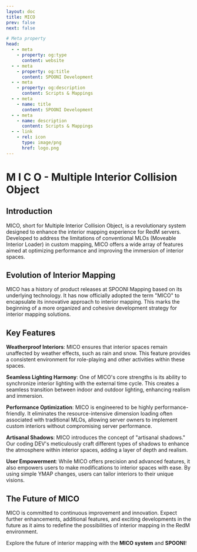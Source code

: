 ```yaml
---
layout: doc
title: MICO
prev: false
next: false

# Meta property
head:
  - - meta
    - property: og:type
      content: website
  - - meta
    - property: og:title
      content: SPOONI Development
  - - meta
    - property: og:description
      content: Scripts & Mappings
  - - meta
    - name: title
      content: SPOONI Development
  - - meta
    - name: description
      content: Scripts & Mappings
  - - link
    - rel: icon
      type: image/png
      href: logo.png
---
```


# M  I  C  O - Multiple Interior Collision Object

## Introduction

MICO, short for Multiple Interior Collision Object, is a revolutionary system designed to enhance the interior mapping experience for RedM servers. Developed to address the limitations of conventional MLOs (Moveable Interior Loader) in custom mapping, MICO offers a wide array of features aimed at optimizing performance and improving the immersion of interior spaces.

## Evolution of Interior Mapping

MICO has a history of product releases at SPOONI Mapping based on its underlying technology. It has now officially adopted the term "MICO" to encapsulate its innovative approach to interior mapping. This marks the beginning of a more organized and cohesive development strategy for interior mapping solutions.

## Key Features

**Weatherproof Interiors**: MICO ensures that interior spaces remain unaffected by weather effects, such as rain and snow. This feature provides a consistent environment for role-playing and other activities within these spaces.

**Seamless Lighting Harmony**: One of MICO's core strengths is its ability to synchronize interior lighting with the external time cycle. This creates a seamless transition between indoor and outdoor lighting, enhancing realism and immersion.

**Performance Optimization**: MICO is engineered to be highly performance-friendly. It eliminates the resource-intensive dimension loading often associated with traditional MLOs, allowing server owners to implement custom interiors without compromising server performance.

**Artisanal Shadows**: MICO introduces the concept of "artisanal shadows." Our coding DEV's meticulously craft different types of shadows to enhance the atmosphere within interior spaces, adding a layer of depth and realism.

**User Empowerment**: While MICO offers precision and advanced features, it also empowers users to make modifications to interior spaces with ease. By using simple YMAP changes, users can tailor interiors to their unique visions.

## The Future of MICO

MICO is committed to continuous improvement and innovation. Expect further enhancements, additional features, and exciting developments in the future as it aims to redefine the possibilities of interior mapping in the RedM environment.

Explore the future of interior mapping with the **MICO system** and **SPOONI**!